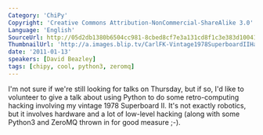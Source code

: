 ```yaml
---
Category: 'ChiPy'
Copyright: 'Creative Commons Attribution-NonCommercial-ShareAlike 3.0'
Language: 'English'
SourceUrl: http://05d2db1380b6504cc981-8cbed8cf7e3a131cd8f1c3e383d10041.r93.cf2.rackcdn.com/chipy/569_vintage-1978-superboard-ii-hacking-with-some-python3-and-zeromq.m4v
ThumbnailUrl: 'http://a.images.blip.tv/CarlFK-Vintage1978SuperboardIIHackingWithSomePython3AndZeroMQ478.png'
date: '2011-01-13'
speakers: [David Beazley]
tags: [chipy, cool, python3, zeromq]
---
```

I'm not sure if we're still looking for talks on Thursday, but if so, I'd like
to volunteer to give a talk about using Python to do some retro-computing
hacking involving my vintage 1978 Superboard II. It's not exactly robotics,
but it involves hardware and a lot of low-level hacking (along with some
Python3 and ZeroMQ thrown in for good measure ;-).

